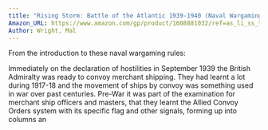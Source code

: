 ```yaml
---
title: "Rising Storm: Battle of the Atlantic 1939-1940 (Naval Wargaming Rules)"
Amazon_URL: https://www.amazon.com/gp/product/1608881032/ref=as_li_ss_tl?ie=UTF8&linkCode=ll1&tag=internetbo00a-20
Author: Wright, Mal
---
```

From the introduction to these naval wargaming rules:<p>


Immediately on the declaration of hostilities in September 1939 the British Admiralty was ready to convoy merchant shipping. They had learnt a lot during 1917-18 and the movement of ships by convoy was something used in war over past centuries. Pre-War it was part of the examination for merchant ship officers and masters, that they learnt the Allied Convoy Orders system with its specific flag and other signals, forming up into columns an